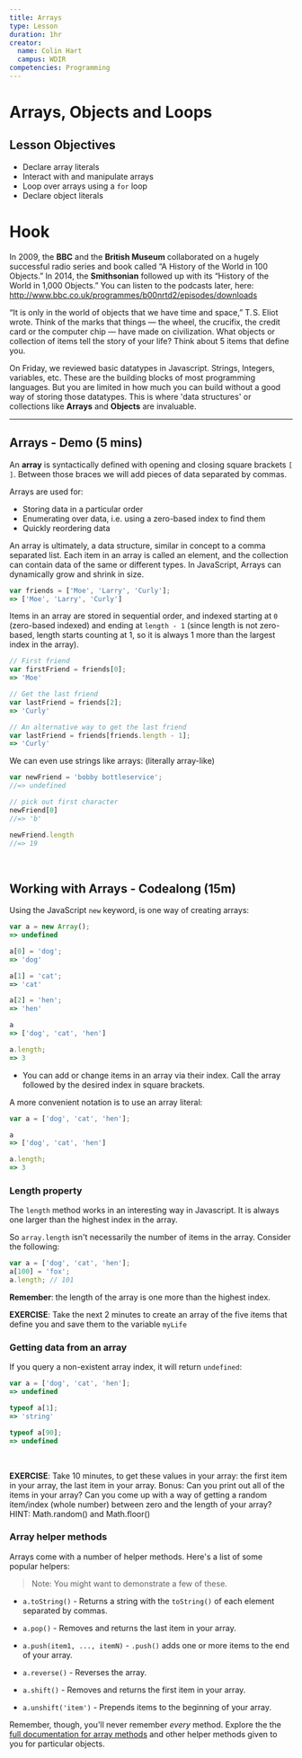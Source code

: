 ```yaml
---
title: Arrays
type: Lesson
duration: 1hr
creator:
  name: Colin Hart
  campus: WDIR
competencies: Programming
---
```


# Arrays, Objects and Loops

## Lesson Objectives

  - Declare array literals
  - Interact with and manipulate arrays
  - Loop over arrays using a `for` loop
  - Declare object literals

# Hook
In 2009, the **BBC** and the **British Museum** collaborated on a hugely successful radio series and book called “A History of the World in 100 Objects.” In 2014, the **Smithsonian** followed up with its “History of the World in 1,000 Objects.”  You can listen to the podcasts later, here: http://www.bbc.co.uk/programmes/b00nrtd2/episodes/downloads

“It is only in the world of objects that we have time and space,” T. S. Eliot wrote. Think of the marks that things — the wheel, the crucifix, the credit card or the computer chip — have made on civilization.  What objects or collection of items tell the story of your life?  Think about 5 items that define you.

On Friday, we reviewed basic datatypes in Javascript. Strings, Integers, variables, etc. These are the building blocks of most programming languages. But you are limited in how much you can build without a good way of storing those datatypes. This is where 'data structures' or collections like **Arrays** and **Objects** are invaluable.

---

## Arrays - Demo (5 mins)

An **array** is syntactically defined with opening and closing square brackets `[ ]`. Between those braces we will add pieces of data separated by commas.

Arrays are used for:

* Storing data in a particular order
* Enumerating over data, i.e. using a zero-based index to find them
* Quickly reordering data

An array is ultimately, a data structure, similar in concept to a comma separated list. Each item in an array is called an element, and the collection can contain data of the same or different types. In JavaScript, Arrays can dynamically grow and shrink in size.

```javascript
var friends = ['Moe', 'Larry', 'Curly'];
=> ['Moe', 'Larry', 'Curly']
```

Items in an array are stored in sequential order, and indexed starting at `0` (zero-based indexed) and ending at `length - 1` (since length is not zero-based, length starts counting at 1, so it is always 1 more than the largest index in the array).

```javascript
// First friend
var firstFriend = friends[0];
=> 'Moe'

// Get the last friend
var lastFriend = friends[2];
=> 'Curly'

// An alternative way to get the last friend
var lastFriend = friends[friends.length - 1];
=> 'Curly'
```

We can even use strings like arrays: (literally array-like)

```javascript
var newFriend = 'bobby bottleservice';
//=> undefined

// pick out first character
newFriend[0]
//=> 'b'

newFriend.length
//=> 19
```
<br />

## Working with Arrays - Codealong (15m)

Using the JavaScript `new` keyword, is one way of creating arrays:

```javascript
var a = new Array();
=> undefined

a[0] = 'dog';
=> 'dog'

a[1] = 'cat';
=> 'cat'

a[2] = 'hen';
=> 'hen'

a
=> ['dog', 'cat', 'hen']

a.length;
=> 3
```
- You can add or change items in an array via their index.  Call the array followed by the desired index in square brackets.

A more convenient notation is to use an array literal:

```javascript
var a = ['dog', 'cat', 'hen'];

a
=> ['dog', 'cat', 'hen']

a.length;
=> 3
```

### Length property

The `length` method works in an interesting way in Javascript. It is always one larger than the highest index in the array.

So `array.length` isn't necessarily the number of items in the array. Consider the following:

```javascript
var a = ['dog', 'cat', 'hen'];
a[100] = 'fox';
a.length; // 101
```
**Remember**: the length of the array is one more than the highest index.


**EXERCISE**: Take the next 2 minutes to create an array of the five items that define you and save them to the variable `myLife`


### Getting data from an array

If you query a non-existent array index, it will return `undefined`:

```javascript
var a = ['dog', 'cat', 'hen'];
=> undefined

typeof a[1];
=> 'string'

typeof a[90];
=> undefined
```

<br />

**EXERCISE**: Take 10 minutes, to get these values in your array: the first item in your array, the last item in your array. Bonus: Can you print out all of the items in your array?  Can you come up with a way of getting a random item/index (whole number) between zero and the length of your array? HINT: Math.random() and Math.floor()


### Array helper methods

Arrays come with a number of helper methods. Here's a list of some popular helpers:

> Note: You might want to demonstrate a few of these.

- `a.toString()` - Returns a string with the `toString()` of each element separated by commas.

- `a.pop()` - Removes and returns the last item in your array.

- `a.push(item1, ..., itemN)` - `.push()` adds one or more items to the end of your array.

- `a.reverse()` - Reverses the array.

- `a.shift()` - Removes and returns the first item in your array.

- `a.unshift('item')` - Prepends items to the beginning of your array.

Remember, though, you'll never remember _every_ method.  Explore the the [full documentation for array methods](https://developer.mozilla.org/en-US/docs/Web/JavaScript/Reference/Global_Objects/Array) and other helper methods given to you for particular objects.

